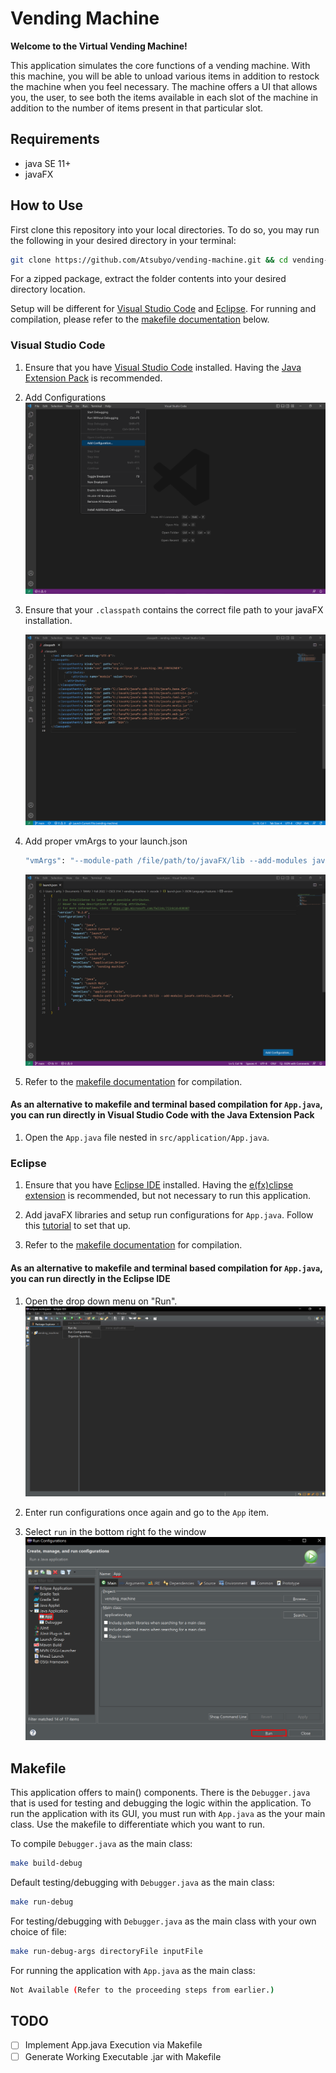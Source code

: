 # Vending Machine

**Welcome to the Virtual Vending Machine!**

This application simulates the core functions of a vending machine. With this machine, you will be able to unload various items in addition to restock the machine when you feel necessary. The machine offers a UI that allows you, the user, to see both the items available in each slot of the machine in addition to the number of items present in that particular slot.

## Requirements

- java SE 11+
- javaFX

## How to Use

First clone this repository into your local directories. To do so, you may run the following in your desired directory in your terminal:

```sh
git clone https://github.com/Atsubyo/vending-machine.git && cd vending-machine
```

For a zipped package, extract the folder contents into your desired directory location.

Setup will be different for [Visual Studio Code](#visual-studio-code) and [Eclipse](#eclipse). For running and compilation, please refer to the [makefile documentation](#makefile) below.

### Visual Studio Code

1. Ensure that you have [Visual Studio Code](https://code.visualstudio.com/download) installed. Having the [Java Extension Pack](https://marketplace.visualstudio.com/items?itemName=vscjava.vscode-java-pack) is recommended.

2. Add Configurations
    ![add_config](./MD_Images/vscode_add_config.PNG)

3. Ensure that your `.classpath` contains the correct file path to your javaFX installation.

    ![classpath](./MD_images/vscode_classpath.PNG)

4. Add proper vmArgs to your launch.json

    ```sh
    "vmArgs": "--module-path /file/path/to/javaFX/lib --add-modules javafx.controls,javafx.fxml"
    ```

    ![vmArgs](./MD_Images/vmArgs.PNG)

5. Refer to the [makefile documentation](#makefile) for compilation.

#### As an alternative to makefile and terminal based compilation for `App.java`, you can run directly in Visual Studio Code with the Java Extension Pack

1. Open the `App.java` file nested in `src/application/App.java`.

### Eclipse

1. Ensure that you have [Eclipse IDE](https://www.eclipse.org/downloads/) installed. Having the [e(fx)clipse extension](https://www.eclipse.org/efxclipse/index.html) is recommended, but not necessary to run this application.

2. Add javaFX libraries and setup run configurations for `App.java`. Follow this [tutorial](https://youtu.be/bk28ytggz7E) to set that up.

3. Refer to the [makefile documentation](#makefile) for compilation.

#### As an alternative to makefile and terminal based compilation for `App.java`, you can run directly in the Eclipse IDE

1. Open the drop down menu on "Run".
    ![drop_down_menu](./MD_Images/eclipse_run_drop_down.PNG)

2. Enter run configurations once again and go to the `App` item.

3. Select `run` in the bottom right fo the window
    ![run_app](./MD_Images/eclipse_run_app.PNG)

## Makefile

This application offers to main() components. There is the `Debugger.java` that is used for testing and debugging the logic within the application. To run the application with its GUI, you must run with `App.java` as the your main class. Use the makefile to differentiate which you want to run.

To compile `Debugger.java` as the main class:

```sh
make build-debug
```

Default testing/debugging with `Debugger.java` as the main class:

```sh
make run-debug
```

For testing/debugging with `Debugger.java` as the main class with your own choice of file:

```sh
make run-debug-args directoryFile inputFile
```

For running the application with `App.java` as the main class:

```sh
Not Available (Refer to the proceeding steps from earlier.)
```

## TODO

- [ ] Implement App.java Execution via Makefile
- [ ] Generate Working Executable .jar with Makefile
